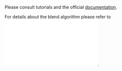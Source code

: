 Please consult tutorials and the official [documentation](http://moveit.ros.org/documentation/).

For details about the blend algorithm please refer to
![doc/MotionBlendAlgorithmDescription.pdf](doc/MotionBlendAlgorithmDescription.pdf).
